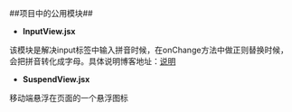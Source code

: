 ##项目中的公用模块##


- **InputView.jsx**

该模块是解决input标签中输入拼音时候，在onChange方法中做正则替换时候，会把拼音转化成字母。具体说明博客地址：[说明](https://blog.csdn.net/qq1194222919/article/details/80747192)

- **SuspendView.jsx**

移动端悬浮在页面的一个悬浮图标








